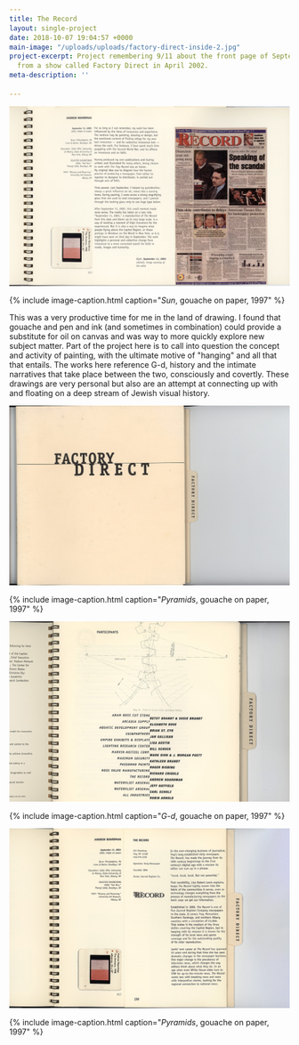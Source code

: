```yaml
---
title: The Record
layout: single-project
date: 2018-10-07 19:04:57 +0000
main-image: "/uploads/uploads/factory-direct-inside-2.jpg"
project-excerpt: Project remembering 9/11 about the front page of September 10, 2001,
  from a show called Factory Direct in April 2002.
meta-description: ''

---
```

![drawing on paper](/uploads/uploads/factory-direct-inside-2.jpg)

{% include image-caption.html caption="<i>Sun</i>, gouache on paper, 1997" %}

This was a very productive time for me in the land of drawing. I found that gouache and pen and ink (and sometimes in combination) could provide a substitute for oil on canvas and was way to more quickly explore new subject matter. Part of the project here is to call into question the concept and activity of painting, with the ultimate motive of "hanging" and all that that entails. The works here reference G-d, history and the intimate narratives that take place between the two, consciously and covertly. These drawings are very personal but also are an attempt at connecting up with and floating on a deep stream of Jewish visual history.

<section class="project-column-one" markdown="1">

![drawing on paper](/uploads/uploads/factory-direct-cover.jpg)

{% include image-caption.html caption="<i>Pyramids</i>, gouache on paper, 1997" %}

</section>

<section class="project-column-two" markdown="1">

![drawing on paper](/uploads/uploads/factory-direct-toc.jpg)

{% include image-caption.html caption="<i>G-d</i>, gouache on paper, 1997" %}

</section>

<section class="project" markdown="1">

![drawing on paper](/uploads/uploads/factory-direct-inside.jpg)

{% include image-caption.html caption="<i>Pyramids</i>, gouache on paper, 1997" %}

</section>